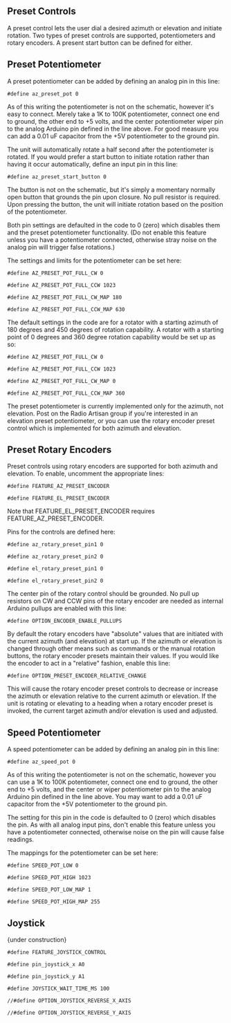 ## Preset Controls

A preset control lets the user dial a desired azimuth or elevation and initiate rotation.  Two types of preset controls are supported, potentiometers and rotary encoders.  A present start button can be defined for either.

## Preset Potentiometer

A preset potentiometer can be added by defining an analog pin in this line:

`#define az_preset_pot 0`

As of this writing the potentiometer is not on the schematic, however it's easy to connect.  Merely take a 1K to 100K potentiometer, connect one end to ground, the other end to +5 volts, and the center potentiometer wiper pin to the analog Arduino pin defined in the line above.  For good measure you can add a 0.01 uF capacitor from the +5V potentiometer to the ground pin.

The unit will automatically rotate a half second after the potentiometer is rotated.  If you would prefer a start button to initiate rotation rather than having it occur automatically, define an input pin in this line:

`#define az_preset_start_button 0`

The button is not on the schematic, but it's simply a momentary normally open button that grounds the pin upon closure.  No pull resistor is required.  Upon pressing the button, the unit will initiate rotation based on the position of the potentiometer.

Both pin settings are defaulted in the code to 0 (zero) which disables them and the preset potentiometer functionality.  (Do not enable this feature unless you have a potentiometer connected, otherwise stray noise on the analog pin will trigger false rotations.)

The settings and limits for the potentiometer can be set here:

`#define AZ_PRESET_POT_FULL_CW 0`

`#define AZ_PRESET_POT_FULL_CCW 1023`

`#define AZ_PRESET_POT_FULL_CW_MAP 180`

`#define AZ_PRESET_POT_FULL_CCW_MAP 630`

The default settings in the code are for a rotator with a starting azimuth of 180 degrees and 450 degrees of rotation capability.  A rotator with a starting point of 0 degrees and 360 degree rotation capability would be set up as so:

`#define AZ_PRESET_POT_FULL_CW 0`

`#define AZ_PRESET_POT_FULL_CCW 1023`

`#define AZ_PRESET_POT_FULL_CW_MAP 0`

`#define AZ_PRESET_POT_FULL_CCW_MAP 360`

The preset potentiometer is currently implemented only for the azimuth, not elevation.  Post on the Radio Artisan group if you're interested in an elevation preset potentiometer, or you can use the rotary encoder preset control which is implemented for both azimuth and elevation.

## Preset Rotary Encoders

Preset controls using rotary encoders are supported for both azimuth and elevation.  To enable, uncomment the appropriate lines:

`#define FEATURE_AZ_PRESET_ENCODER`

`#define FEATURE_EL_PRESET_ENCODER`

Note that FEATURE_EL_PRESET_ENCODER requires FEATURE_AZ_PRESET_ENCODER.

Pins for the controls are defined here:

`#define az_rotary_preset_pin1 0`

`#define az_rotary_preset_pin2 0`

`#define el_rotary_preset_pin1 0`

`#define el_rotary_preset_pin2 0`

The center pin of the rotary control should be grounded.  No pull up resistors on CW and CCW pins of the rotary encoder are needed as internal Arduino pullups are enabled with this line:

`#define OPTION_ENCODER_ENABLE_PULLUPS`

By default the rotary encoders have "absolute" values that are initiated with the current azimuth (and elevation) at start up.  If the azimuth or elevation is changed through other means such as commands or the manual rotation buttons, the rotary encoder presets maintain their values.  If you would like the encoder to act in a "relative" fashion, enable this line:

`#define OPTION_PRESET_ENCODER_RELATIVE_CHANGE`

This will cause the rotary encoder preset controls to decrease or increase the azimuth or elevation relative to the current azimuth or elevation.  If the unit is rotating or elevating to a heading when a rotary encoder preset is invoked, the current target azimuth and/or elevation is used and adjusted.

## Speed Potentiometer

A speed potentiometer can be added by defining an analog pin in this line:

`#define az_speed_pot 0`

As of this writing the potentiometer is not on the schematic, however you can use a 1K to 100K potentiometer, connect one end to ground, the other end to +5 volts, and the center or wiper potentiometer pin to the analog Arduino pin defined in the line above.  You may want to add a 0.01 uF capacitor from the +5V potentiometer to the ground pin.

The setting for this pin in the code is defaulted to 0 (zero) which disables the pin.  As with all analog input pins, don't enable this feature unless you have a potentiometer connected, otherwise noise on the pin will cause false readings.

The mappings for the potentiometer can be set here:

`#define SPEED_POT_LOW 0`

`#define SPEED_POT_HIGH 1023`

`#define SPEED_POT_LOW_MAP 1`

`#define SPEED_POT_HIGH_MAP 255`

## Joystick

{under construction}

`#define FEATURE_JOYSTICK_CONTROL `

`#define pin_joystick_x A0`

`#define pin_joystick_y A1`

`#define JOYSTICK_WAIT_TIME_MS 100`
     
`//#define OPTION_JOYSTICK_REVERSE_X_AXIS`

`//#define OPTION_JOYSTICK_REVERSE_Y_AXIS`
